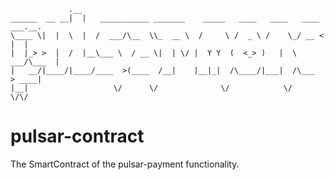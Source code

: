 ```
             .__                                                             
______  __ __|  |   ___________ _______    _____   ____   ____   ____ ___.__.
\____ \|  |  \  |  /  ___/\__  \\_  __ \  /     \ /  _ \ /    \_/ __ <   |  |
|  |_> >  |  /  |__\___ \  / __ \|  | \/ |  Y Y  (  <_> )   |  \  ___/\___  |
|   __/|____/|____/____  >(____  /__|    |__|_|  /\____/|___|  /\___  > ____|
|__|                   \/      \/              \/            \/     \/\/     
```

# pulsar-contract


The SmartContract of the pulsar-payment functionality.
